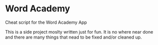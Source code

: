 # Word Academy
Cheat script for the Word Academy App

This is a side project moslty written just for fun.  It is no where near done and 
there are many things that nead to be fixed and/or cleaned up.
